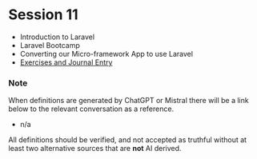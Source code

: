 # Session 11

- Introduction to Laravel
- Laravel Bootcamp
- Converting our Micro-framework App to use Laravel
- [Exercises and Journal Entry](./session-11/Session-11-Exercises-and-Journal-Entry.md)
### Note

When definitions are generated by ChatGPT or Mistral there will be a link below to the relevant conversation as a reference.

- n/a

All definitions should be verified, and not accepted as truthful without at least two alternative sources that are **not** AI derived.

